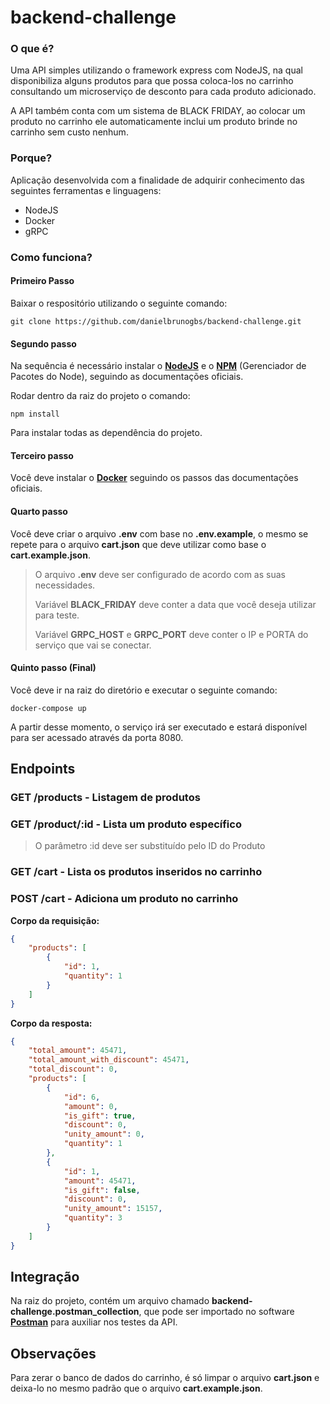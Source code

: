 # backend-challenge

### O que é?

Uma API simples utilizando o framework express com NodeJS, na qual disponibiliza alguns produtos para que possa coloca-los no carrinho consultando um microserviço de desconto para cada produto adicionado.

A API também conta com um sistema de BLACK FRIDAY, ao colocar um produto no carrinho ele automaticamente inclui um produto brinde no carrinho sem custo nenhum.

### Porque?

Aplicação desenvolvida com a finalidade de adquirir conhecimento das seguintes ferramentas e linguagens:

- NodeJS
- Docker
- gRPC

### Como funciona?

#### Primeiro Passo

Baixar o respositório utilizando o seguinte comando:

```
git clone https://github.com/danielbrunogbs/backend-challenge.git
```

#### Segundo passo

Na sequência é necessário instalar o **[NodeJS](https://nodejs.org/en/)** e o **[NPM](https://nodejs.org/en/)** (Gerenciador de Pacotes do Node), seguindo as documentações oficiais.

Rodar dentro da raiz do projeto o comando:

```
npm install
```
Para instalar todas as dependência do projeto.

#### Terceiro passo

Você deve instalar o **[Docker](https://www.docker.com/)** seguindo os passos das documentações oficiais.

#### Quarto passo

Você deve criar o arquivo **.env** com base no **.env.example**, o mesmo se repete para o arquivo **cart.json** que deve utilizar como base o **cart.example.json**.
> O arquivo **.env** deve ser configurado de acordo com as suas necessidades.
> 
> Variável **BLACK_FRIDAY** deve conter a data que você deseja utilizar para teste.
> 
> Variável **GRPC_HOST** e **GRPC_PORT** deve conter o IP e PORTA do serviço que vai se conectar.

#### Quinto passo (Final)

Você deve ir na raiz do diretório e executar o seguinte comando:

```
docker-compose up
```

A partir desse momento, o serviço irá ser executado e estará disponível para ser acessado através da porta 8080.

## Endpoints

### **GET /products** - Listagem de produtos

### **GET /product/:id** - Lista um produto específico

> O parâmetro :id deve ser substituído pelo ID do Produto

### **GET /cart** - Lista os produtos inseridos no carrinho

### **POST /cart** - Adiciona um produto no carrinho

**Corpo da requisição:**

```json
{
    "products": [
        {
            "id": 1,
            "quantity": 1
        }
    ]
}
```

**Corpo da resposta:**

```json
{
    "total_amount": 45471,
    "total_amount_with_discount": 45471,
    "total_discount": 0,
    "products": [
        {
            "id": 6,
            "amount": 0,
            "is_gift": true,
            "discount": 0,
            "unity_amount": 0,
            "quantity": 1
        },
        {
            "id": 1,
            "amount": 45471,
            "is_gift": false,
            "discount": 0,
            "unity_amount": 15157,
            "quantity": 3
        }
    ]
}
```

## Integração

Na raiz do projeto, contém um arquivo chamado **backend-challenge.postman_collection**, que pode ser importado no software **[Postman](https://www.postman.com/)** para auxiliar nos testes da API.

## Observações

Para zerar o banco de dados do carrinho, é só limpar o arquivo **cart.json** e deixa-lo no mesmo padrão que o arquivo **cart.example.json**.
